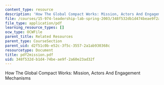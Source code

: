 ```yaml
---
content_type: resource
description: 'How The Global Compact Works: Mission, Actors And Engagement Mechanisms'
file: /courses/15-974-leadership-lab-spring-2003/348f532db1d474beae9f2a60e23ad32f_pdf2mission.pdf
file_type: application/pdf
learning_resource_types: []
ocw_type: OCWFile
parent_title: Related Resources
parent_type: CourseSection
parent_uid: d2f51c0b-e52c-3f5c-3557-2a1ab930368c
resourcetype: Document
title: pdf2mission.pdf
uid: 348f532d-b1d4-74be-ae9f-2a60e23ad32f
---
```

How The Global Compact Works: Mission, Actors And Engagement Mechanisms

